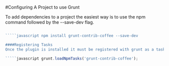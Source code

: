 #Configuring A Project to use Grunt

To add dependencies to a project the easiest way is to use the npm command followed by the --save-dev flag. 

`````javascript npm install <module> --save-dev

`````javascript npm install grunt-contrib-coffee --save-dev

####Registering Tasks 
Once the plugin is installed it must be registered with grunt as a task. 

`````javascript grunt.loadNpmTasks('grunt-contrib-coffee');

